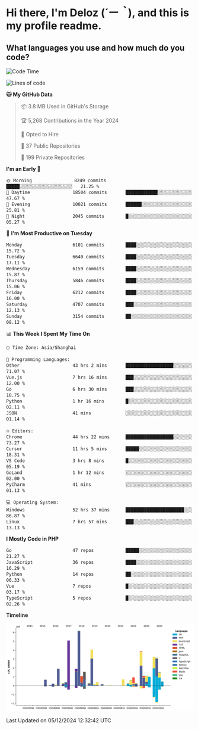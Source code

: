 # **Hi there, I'm Deloz (*´ー｀*), and this is my profile readme.**

## **What languages you use and how much do you code?**

<!--START_SECTION:waka-->
![Code Time](http://img.shields.io/badge/Code%20Time-5%2C208%20hrs%2052%20mins-blue)

![Lines of code](https://img.shields.io/badge/From%20Hello%20World%20I%27ve%20Written-42.6%20million%20lines%20of%20code-blue)

**🐱 My GitHub Data** 

> 📦 3.8 MB Used in GitHub's Storage 
 > 
> 🏆 5,268 Contributions in the Year 2024
 > 
> 💼 Opted to Hire
 > 
> 📜 37 Public Repositories 
 > 
> 🔑 199 Private Repositories 
 > 
**I'm an Early 🐤** 

```text
🌞 Morning                8249 commits        █████░░░░░░░░░░░░░░░░░░░░   21.25 % 
🌆 Daytime                18504 commits       ████████████░░░░░░░░░░░░░   47.67 % 
🌃 Evening                10021 commits       ██████░░░░░░░░░░░░░░░░░░░   25.81 % 
🌙 Night                  2045 commits        █░░░░░░░░░░░░░░░░░░░░░░░░   05.27 % 
```
📅 **I'm Most Productive on Tuesday** 

```text
Monday                   6101 commits        ████░░░░░░░░░░░░░░░░░░░░░   15.72 % 
Tuesday                  6640 commits        ████░░░░░░░░░░░░░░░░░░░░░   17.11 % 
Wednesday                6159 commits        ████░░░░░░░░░░░░░░░░░░░░░   15.87 % 
Thursday                 5846 commits        ████░░░░░░░░░░░░░░░░░░░░░   15.06 % 
Friday                   6212 commits        ████░░░░░░░░░░░░░░░░░░░░░   16.00 % 
Saturday                 4707 commits        ███░░░░░░░░░░░░░░░░░░░░░░   12.13 % 
Sunday                   3154 commits        ██░░░░░░░░░░░░░░░░░░░░░░░   08.12 % 
```


📊 **This Week I Spent My Time On** 

```text
🕑︎ Time Zone: Asia/Shanghai

💬 Programming Languages: 
Other                    43 hrs 2 mins       ██████████████████░░░░░░░   71.07 % 
Vue.js                   7 hrs 16 mins       ███░░░░░░░░░░░░░░░░░░░░░░   12.00 % 
Go                       6 hrs 30 mins       ███░░░░░░░░░░░░░░░░░░░░░░   10.75 % 
Python                   1 hr 16 mins        █░░░░░░░░░░░░░░░░░░░░░░░░   02.11 % 
JSON                     41 mins             ░░░░░░░░░░░░░░░░░░░░░░░░░   01.14 % 

🔥 Editors: 
Chrome                   44 hrs 22 mins      ██████████████████░░░░░░░   73.27 % 
Cursor                   11 hrs 5 mins       █████░░░░░░░░░░░░░░░░░░░░   18.31 % 
VS Code                  3 hrs 8 mins        █░░░░░░░░░░░░░░░░░░░░░░░░   05.19 % 
GoLand                   1 hr 12 mins        ░░░░░░░░░░░░░░░░░░░░░░░░░   02.00 % 
PyCharm                  41 mins             ░░░░░░░░░░░░░░░░░░░░░░░░░   01.13 % 

💻 Operating System: 
Windows                  52 hrs 37 mins      ██████████████████████░░░   86.87 % 
Linux                    7 hrs 57 mins       ███░░░░░░░░░░░░░░░░░░░░░░   13.13 % 
```

**I Mostly Code in PHP** 

```text
Go                       47 repos            █████░░░░░░░░░░░░░░░░░░░░   21.27 % 
JavaScript               36 repos            ████░░░░░░░░░░░░░░░░░░░░░   16.29 % 
Python                   14 repos            ██░░░░░░░░░░░░░░░░░░░░░░░   06.33 % 
Vue                      7 repos             █░░░░░░░░░░░░░░░░░░░░░░░░   03.17 % 
TypeScript               5 repos             █░░░░░░░░░░░░░░░░░░░░░░░░   02.26 % 
```



**Timeline**

![Lines of Code chart](https://raw.githubusercontent.com/deloz/deloz/main/assets/bar_graph.png)


 Last Updated on 05/12/2024 12:32:42 UTC
<!--END_SECTION:waka-->
